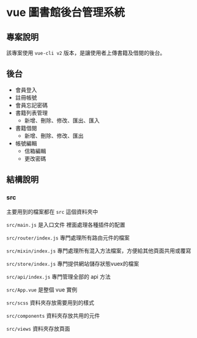 # vue 圖書館後台管理系統

## 專案說明

該專案使用 `vue-cli v2` 版本，是讓使用者上傳書籍及借閱的後台。

## 後台

* 會員登入
* 註冊帳號
* 會員忘記密碼
* 書籍列表管理
  * 新增、刪除、修改、匯出、匯入
* 書籍借閱
  * 新增、刪除、修改、匯出
* 帳號編輯
  * 信箱編輯
  * 更改密碼

## 結構說明

### src

主要用到的檔案都在 `src` 這個資料夾中

`src/main.js` 是入口文件 裡面處理各種插件的配置

`src/router/index.js` 專門處理所有路由元件的檔案

`src/mixin/index.js` 專門處理所有混入方法檔案，方便給其他頁面共用或覆寫

`src/store/index.js` 專門提供網站儲存狀態vuex的檔案

`src/api/index.js` 專門管理全部的 api 方法

`src/App.vue` 是整個 vue 實例

`src/scss` 資料夾存放需要用到的樣式

`src/components` 資料夾存放共用的元件

`src/views` 資料夾存放頁面
